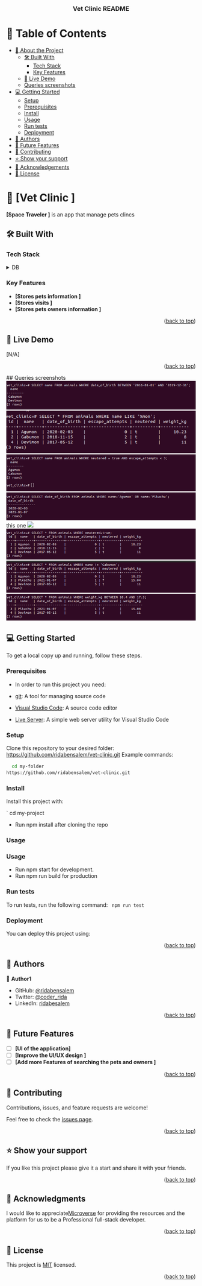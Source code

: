 <a name="readme-top"></a>


<div align="center">
  <br/>

  <h3><b>Vet Clinic README</b></h3>

</div>


# 📗 Table of Contents

- [📖 About the Project](#about-project)
  - [🛠 Built With](#built-with)
    - [Tech Stack](#tech-stack)
    - [Key Features](#key-features)
  - [🚀 Live Demo](#live-demo)
  - [Queries screenshots](#queries)
- [💻 Getting Started](#getting-started)
  - [Setup](#setup)
  - [Prerequisites](#prerequisites)
  - [Install](#install)
  - [Usage](#usage)
  - [Run tests](#run-tests)
  - [Deployment](#triangular_flag_on_post-deployment)
- [👥 Authors](#authors)
- [🔭 Future Features](#future-features)
- [🤝 Contributing](#contributing)
- [⭐️ Show your support](#support)
- [🙏 Acknowledgements](#acknowledgements)
- [📝 License](#license)

# 📖 [Vet Clinic  ] <a name="about-project"></a>
**[Space Traveler ]** is  an app that manage pets clincs 

## 🛠 Built With <a name="built-with"></a>

### Tech Stack <a name="tech-stack"></a>

<details>
  <summary>DB</summary>
  <ul>
    <li><a href="#">PostrgeSQL </a></li>
  </ul>
</details>


### Key Features <a name="key-features"></a>


- **[Stores pets information ]**
- **[Stores visits   ]**
- **[Stores pets owners information ]**

<p align="right">(<a href="#readme-top">back to top</a>)</p>

## 🚀 Live Demo <a name="live-demo"></a>
[N/A]


<p align="right">(<a href="#readme-top">back to top</a>)</p>
##  Queries screenshots  <a name="queries"></a>
<img src="./screenshots/date%20of%20birth.png"/>
<img src="./screenshots/name%20ending%20with%20mon.png"/>
<img src="./screenshots/Q3.png"/>
<img src="./screenshots/Q4.png"/>
this one <img src="./screenshots/Q5.png"/>
<img src="./screenshots/Q6.png"/>
<img src="./screenshots/Q7.png"/>
<img src="./screenshots/Q8.png"/>



## 💻 Getting Started <a name="getting-started"></a>

To get a local copy up and running, follow these steps.

### Prerequisites

- In order to run this project you need:

- [git](https://git-scm.com/downloads): A tool for managing source code
- [Visual Studio Code](https://code.visualstudio.com/): A source code editor
- [Live Server](https://marketplace.visualstudio.com/items?itemName=ritwickdey.LiveServer): A simple web server utility for Visual Studio Code

### Setup

Clone this repository to your desired folder:
https://github.com/ridabensalem/vet-clinic.git
 Example commands:

```sh
  cd my-folder
https://github.com/ridabensalem/vet-clinic.git
```

### Install

Install this project with:

` cd my-project
  - Run npm install after cloning the repo

### Usage

### Usage

- Run npm start for development. 
- Run npm run build for production


### Run tests

To run tests, run the following command:
` npm run test`


### Deployment

You can deploy this project using:

<p align="right">(<a href="#readme-top">back to top</a>)</p>

## 👥 Authors <a name="authors"></a>

👤 **Author1**

- GitHub: [@ridabensalem](https://github.com/ridabnesalem)
- Twitter: [@coder_rida](https://twitter.com/coder_rida)
- LinkedIn: [ridabesalem](https://linkedin.com/in/ridabensalem)

<p align="right">(<a href="#readme-top">back to top</a>)</p>

## 🔭 Future Features <a name="future-features"></a>

- [ ] **[UI of the application]**
- [ ] **[Improve the UI/UX design  ]**
- [ ] **[Add more Features of searching the pets  and owners  ]**

<p align="right">(<a href="#readme-top">back to top</a>)</p>

## 🤝 Contributing <a name="contributing"></a>

Contributions, issues, and feature requests are welcome!

Feel free to check the [issues page](../../issues/).

<p align="right">(<a href="#readme-top">back to top</a>)</p>

## ⭐️ Show your support <a name="support"></a>

If you like this project please give it a start and share it with your friends. 

<p align="right">(<a href="#readme-top">back to top</a>)</p>

## 🙏 Acknowledgments <a name="acknowledgements"></a>

I would like to appreciate[Microverse](https://www.microverse.org/) for providing the resources and the platform for us to be a Professional full-stack developer.


<p align="right">(<a href="#readme-top">back to top</a>)</p>

## 📝 License <a name="license"></a>

This project is [MIT](./MIT.md) licensed.

<p align="right">(<a href="#readme-top">back to top</a>)</p>
